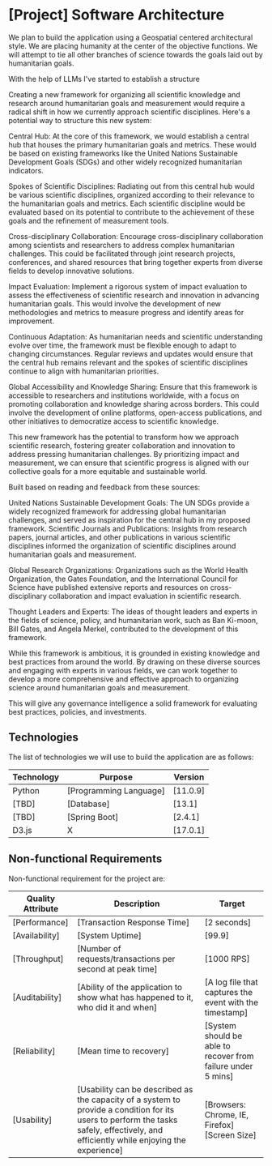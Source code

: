 # [Project] Software Architecture

We plan to build the application using a Geospatial centered architectural style. We are placing humanity at the center of the objective functions.  We will attempt to tie all other branches of science towards the goals laid out by humanitarian goals.

With the help of LLMs I've started to establish a structure

Creating a new framework for organizing all scientific knowledge and research around humanitarian goals and measurement would require a radical shift in how we currently approach scientific disciplines. Here's a potential way to structure this new system:

Central Hub: At the core of this framework, we would establish a central hub that houses the primary humanitarian goals and metrics. These would be based on existing frameworks like the United Nations Sustainable Development Goals (SDGs) and other widely recognized humanitarian indicators.

Spokes of Scientific Disciplines: Radiating out from this central hub would be various scientific disciplines, organized according to their relevance to the humanitarian goals and metrics. Each scientific discipline would be evaluated based on its potential to contribute to the achievement of these goals and the refinement of measurement tools.

Cross-disciplinary Collaboration: Encourage cross-disciplinary collaboration among scientists and researchers to address complex humanitarian challenges. This could be facilitated through joint research projects, conferences, and shared resources that bring together experts from diverse fields to develop innovative solutions.

Impact Evaluation: Implement a rigorous system of impact evaluation to assess the effectiveness of scientific research and innovation in advancing humanitarian goals. This would involve the development of new methodologies and metrics to measure progress and identify areas for improvement.

Continuous Adaptation: As humanitarian needs and scientific understanding evolve over time, the framework must be flexible enough to adapt to changing circumstances. Regular reviews and updates would ensure that the central hub remains relevant and the spokes of scientific disciplines continue to align with humanitarian priorities.

Global Accessibility and Knowledge Sharing: Ensure that this framework is accessible to researchers and institutions worldwide, with a focus on promoting collaboration and knowledge sharing across borders. This could involve the development of online platforms, open-access publications, and other initiatives to democratize access to scientific knowledge.

This new framework has the potential to transform how we approach scientific research, fostering greater collaboration and innovation to address pressing humanitarian challenges. By prioritizing impact and measurement, we can ensure that scientific progress is aligned with our collective goals for a more equitable and sustainable world.

Built based on reading and feedback from these sources:

United Nations Sustainable Development Goals: The UN SDGs provide a widely recognized framework for addressing global humanitarian challenges, and served as inspiration for the central hub in my proposed framework.
Scientific Journals and Publications: Insights from research papers, journal articles, and other publications in various scientific disciplines informed the organization of scientific disciplines around humanitarian goals and measurement.

Global Research Organizations: Organizations such as the World Health Organization, the Gates Foundation, and the International Council for Science have published extensive reports and resources on cross-disciplinary collaboration and impact evaluation in scientific research.

Thought Leaders and Experts: The ideas of thought leaders and experts in the fields of science, policy, and humanitarian work, such as Ban Ki-moon, Bill Gates, and Angela Merkel, contributed to the development of this framework.

While this framework is ambitious, it is grounded in existing knowledge and best practices from around the world. By drawing on these diverse sources and engaging with experts in various fields, we can work together to develop a more comprehensive and effective approach to organizing science around humanitarian goals and measurement.  

This will give any governance intelligence a solid framework for evaluating best practices, policies, and investments.

## Technologies

The list of technologies we will use to build the application are as follows:

| Technology          | Purpose                | Version  |
| ------------------- | ---------------------- | -------- |
| Python             | [Programming Language] | [11.0.9] |
| [TBD]          | [Database]             | [13.1]   |
| [TBD] | [Spring Boot]          | [2.4.1]  |
| D3.js         | X                | [17.0.1] |

## Non-functional Requirements

Non-functional requirement for the project are:

| Quality Attribute | Description                                                  | Target                                                       |
| ----------------- | ------------------------------------------------------------ | ------------------------------------------------------------ |
| [Performance]     | [Transaction Response Time]                                  | [2 seconds]                                                  |
| [Availability]    | [System Uptime]                                              | [99.9]                                                       |
| [Throughput]      | [Number of requests/transactions per second at peak time]    | [1000 RPS]                                                   |
| [Auditability]    | [Ability of the application to show what has happened to it, who did it and when] | [A log file that captures the event with the timestamp]      |
| [Reliability]     | [Mean time to recovery]                                      | [System should be able to recover from failure under 5 mins] |
| [Usability]       | [Usability can be described as the capacity of a system to provide a condition for its users to perform the tasks safely, effectively, and efficiently while enjoying the experience] | [Browsers: Chrome, IE, Firefox] <br />[Screen Size]          |

